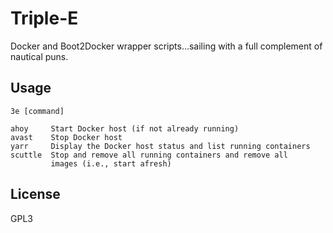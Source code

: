 # Triple-E

Docker and Boot2Docker wrapper scripts...sailing with a full complement
of nautical puns.

## Usage

    3e [command]

    ahoy     Start Docker host (if not already running)
    avast    Stop Docker host
    yarr     Display the Docker host status and list running containers
    scuttle  Stop and remove all running containers and remove all
             images (i.e., start afresh)

## License

GPL3
